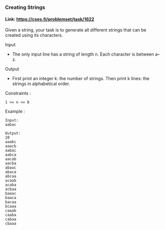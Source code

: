 ### Creating Strings

#### Link: https://cses.fi/problemset/task/1622

Given a string, your task is to generate all different strings that can be created using its characters.

Input
- The only input line has a string of length n. Each character is between a–z.

Output
- First print an integer k: the number of strings. Then print k lines: the strings in alphabetical order.

Constraints :
```
1 <= n <= 8
```

Example :
```
Input:
aabac

Output:
20
aaabc
aaacb
aabac
aabca
aacab
aacba
abaac
abaca
abcaa
acaab
acaba
acbaa
baaac
baaca
bacaa
bcaaa
caaab
caaba
cabaa
cbaaa
```
